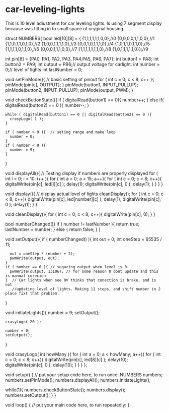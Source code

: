 # car-leveling-lights
This is 10 level adiustment for car leveling lights. Is using 7 segment display because was fitting in to small space of oryginal housing.



struct NUMBERS{
  bool led[10][8] = { {1,1,1,1,1,1,0,0},//0
                      {0,0,0,0,1,1,0,0},//1
                      {1,1,0,1,1,0,1,0},//2
                      {1,0,0,1,1,1,1,0},//3
                      {0,0,1,0,1,1,1,0},//4
                      {1,0,1,1,0,1,1,0},//5
                      {1,1,1,1,0,1,1,0},//6
                      {0,0,0,1,1,1,0,0},//7
                      {1,1,1,1,1,1,1,0},//8
                      {1,0,1,1,1,1,1,0}};//9
                      
  int pin[8] = {PA0, PA1, PA2, PA3, PA4,PA5, PA6, PA7};
  int button1 = PA8;
  int button2 = PA9;
  int output = PB6;// output voltage for carlight.
  int number = 0;// level of lights
  int lastNumber = 0;

  void setPinMode(){ // basic setting of pinout
    for ( int c = 0; c < 8; c++ ){
      pinMode(pin[c], OUTPUT);
    }
    pinMode(button1, INPUT_PULLUP);
    pinMode(button2, INPUT_PULLUP);
    pinMode(output, PWM);
  }

  void checkButtonState(){
    if ( digitalRead(button1) == 0){
      number++;
    }
    else if( digitalRead(button2) == 0 ){
      number--;
    }
    
    while ( digitalRead(button1) == 0 || digitalRead(button2) == 0 ){
      crasyLogo( 1 );
    }
    
    if ( number > 9 ){  // seting range and make loop
      number = 0;
    }
    if ( number < 0 ){
      number = 9;
    }
  }

  void displayAll(){  // Testing display if numbers are properly displayed
    for ( int i = 0; i < 10; i++ ){
      for ( int a = 0; a < 15; a++){
        for ( int c = 0; c < 8; c++){
          digitalWrite(pin[c], led[i][c] );
          delay(1);
          digitalWrite(pin[c], 0 );
          delay(1);
        } 
      }
    }
  }
  
  void display(){ // display actual level of lights
    cleanDisplay();
    for ( int c = 0; c < 8; c++){
      digitalWrite(pin[c], led[number][c] );
      delay(1);
      digitalWrite(pin[c], 0 );
      delay(1);
    }
  }

  void cleanDisplay(){
    for ( int c = 0; c < 8; c++){
      digitalWrite(pin[c], 0);
    }
  }

  bool numberChanged(){
    if ( number != lastNumber ){
      return true;
      lastNumber = number;
    }
    else {
      return false;
    }
  }

  void setOutput(){
    if ( numberChanged() ){
      int out = 0;
      int oneStep = 65535 / 11;
      
      out = oneStep * (number + 2);
      pwmWrite(output, out);
    }
    if ( number == 0 ){ // sequring output when level is 0. 
      pwmWrite(output, 13106); // for some reason 0 dont update and this is manual corecion
    }  // Car lights when see 0V thinks that conection is brake, and is not
       //updating level of lights. Making 11 steps, and shift number in 2 place fixt that problem.

  }
  
  void initiateLights(){
    number = 9;
    setOutput();
    
    crasyLogo( 20 );
    
    number = 0;
    setOutput();
  }

  void crasyLogo( int howMany ){
    for ( int a = 0; a < howMany; a++){
        for ( int c = 0; c < 8; c++){
          digitalWrite(pin[c], led[8][c] );
          delay(10);
          digitalWrite(pin[c], 0 );
          delay(10);
        } 
     }
   }
};

void setup() {
  // put your setup code here, to run once:
  NUMBERS numbers;
  numbers.setPinMode();
  numbers.displayAll();
  numbers.initiateLights();

  while(1){
    numbers.checkButtonState();
    numbers.display();
    numbers.setOutput();
  }
}

void loop() {
  // put your main code here, to run repeatedly:
}

